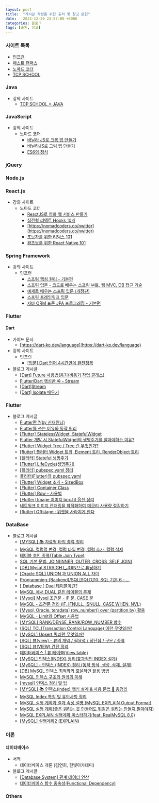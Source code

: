 ```yaml
---
layout: post
title:  "게시글 작성을 위한 출처 및 참고 문헌"
date:   2023-12-30 23:57:00 +0900
categories: 블로그
tags: [출처, 참고]
---
```


### 사이트 목록

- [인프런](https://www.inflearn.com/)
- [패스트 캠퍼스](https://fastcampus.co.kr/)
- [노마드 코더](https://nomadcoders.co/)
- [TCP SCHOOL](https://www.tcpschool.com/)

### Java

- 강의 사이트
    - [TCP SCHOOL > JAVA](https://www.tcpschool.com/java/intro)

### JavaScript

- 강의 사이트
    - 노마드 코더
        - [바닐라 JS로 크롬 앱 만들기](https://nomadcoders.co/javascript-for-beginners)
        - [바닐라JS로 그림 앱 만들기](https://nomadcoders.co/javascript-for-beginners-2)
        - [ES6의 정석](https://nomadcoders.co/es6-once-and-for-all)

### jQuery

### Node.js

### React.js

- 강의 사이트
    - 노마드 코더
        - [ReactJS로 영화 웹 서비스 만들기](https://nomadcoders.co/react-for-beginners)
        - [실전형 리액트 Hooks 10개](https://nomadcoders.co/react-hooks-introduction)
        - [https://nomadcoders.co/nwitter](https://nomadcoders.co/nwitter)
        - [초보자를 위한 리덕스 101](https://nomadcoders.co/redux-for-beginners)
        - [왕초보를 위한 React Native 101](https://nomadcoders.co/react-native-for-beginners)

### Spring Framework

- 강의 사이트
    - 인프런
        - [스프링 핵심 원리 - 기본편](https://www.inflearn.com/course/%EC%8A%A4%ED%94%84%EB%A7%81-%ED%95%B5%EC%8B%AC-%EC%9B%90%EB%A6%AC-%EA%B8%B0%EB%B3%B8%ED%8E%B8)
        - [스프링 입문 - 코드로 배우는 스프링 부트, 웹 MVC, DB 접근 기술](https://www.inflearn.com/course/%EC%8A%A4%ED%94%84%EB%A7%81-%EC%9E%85%EB%AC%B8-%EC%8A%A4%ED%94%84%EB%A7%81%EB%B6%80%ED%8A%B8)
        - [예제로 배우는 스프링 입문 (개정판)](https://www.inflearn.com/course/spring_revised_edition)
        - [스프링 프레임워크 입문](https://www.inflearn.com/course/spring)
        - [자바 ORM 표준 JPA 프로그래밍 - 기본편](https://www.inflearn.com/course/ORM-JPA-Basic)

### Flutter

#### Dart

- 가이드 문서
    - [https://dart-ko.dev/language](https://dart-ko.dev/language)
- 강의 사이트
    - 인프런
        - [[입문] Dart 언어 4시간만에 완전정복](https://www.inflearn.com/course/dart-%EC%96%B8%EC%96%B4-%EC%9E%85%EB%AC%B8)
- 블로그 게시글
    - [[Dart] Future 사용법(동기/비동기 작업 클래스)](https://jinhan38.com/151)
    - [Flutter/Dart 핵심만 쏙 - Stream](https://hack-up-busan.github.io/dart/Stream/)
    - [[Dart]Stream](https://velog.io/@steadygo247/FlutterStream)
    - [[Dart] Isolate 배우기](https://lucky516.tistory.com/85)

### Flutter

- 블로그 게시글
    - [Flutter란 ?(by 신재원님)](https://medium.com/twolinecode/flutter%EB%9E%80-by-%EC%8B%A0%EC%9E%AC%EC%9B%90%EB%8B%98-888a4c472753)
    - [Flutter를 쓰는 이유와 동작 원리](https://velog.io/@okko8522/Flutter%EB%A5%BC-%EC%93%B0%EB%8A%94-%EC%9D%B4%EC%9C%A0%EC%99%80-%EB%8F%99%EC%9E%91-%EC%9B%90%EB%A6%AC#flutter%EA%B0%80-%EC%8B%A4%ED%96%89%EB%90%98%EB%8A%94-%EA%B3%BC%EC%A0%95)
    - [[Flutter] StatelessWidget, StatefulWidget](https://velog.io/@dosilv/Flutter-StatelessWidget-StatefulWidget)
    - [Flutter 개발 시 StatefulWidget의 생명주기를 알아야하는 이유?](https://devocean.sk.com/blog/techBoardDetail.do?ID=165205&boardType=techBlog)
    - [[Flutter]  Widget Tree / Tree 란 무엇인가?](https://jutole.tistory.com/70#Widget%20Tree-1)
    - [[flutter] 플러터 Widget 트리, Element 트리, RenderObject 트리](https://fronquarry.tistory.com/19)
    - [[플러터] Stateful 생명주기](https://landroid.tistory.com/9)
    - [[Flutter] LifeCycle(생명주기)](https://velog.io/@realryankim/Flutter-LifeCycle%EC%83%9D%EB%AA%85%EC%A3%BC%EA%B8%B0#stateful-widget)
    - [[플러터] pubspec.yaml 정리](https://landroid.tistory.com/11)
    - [플러터(Flutter)의 pubspec.yaml](https://changjoopark.medium.com/%ED%94%8C%EB%9F%AC%ED%84%B0-flutter-%EC%9D%98-pubspec-yaml-ffa40b26296a)
    - [[Flutter] Widget 소개 - SizedBox](https://origogi.github.io/flutter/SizedBox/)
    - [[Flutter] Container Class](https://ahang.tistory.com/10)
    - [[Flutter] Row - 사용법](https://jinhan38.com/129)
    - [[Flutter] Image 이미지 box.fit 옵션 정리](https://devmg.tistory.com/181)
    - [네트워크 이미지 렌더링을 최적화하여 메모리 사용량 절감하기](https://velog.io/@ximya_hf/optimizing-network-image-rendering-in-flutter)
    - [[flutter] Offstage : 위젯을 사라지게 한다](https://velog.io/@iamhch/flutter-Offstage-%EC%9C%84%EC%A0%AF%EC%9D%84-%EC%82%AC%EB%9D%BC%EC%A7%80%EA%B2%8C-%ED%95%9C%EB%8B%A4)

### DataBase

- 블로그 게시글
    - [[MYSQL] 📚 자료형 타입 종류 정리](https://inpa.tistory.com/entry/MYSQL-%F0%9F%93%9A-%EC%9E%90%EB%A3%8C%ED%98%95-%ED%83%80%EC%9E%85-%EC%A2%85%EB%A5%98-%EC%A0%95%EB%A6%AC)
    - [MySQL 컬럼명 변경, 컬럼 타입 변경, 컬럼 추가, 컬럼 삭제](https://juyoung-1008.tistory.com/17)
    - [테이블 조인 종류(Table Join Type)](https://sparkdia.tistory.com/17)
    - [SQL 기본 문법: JOIN(INNER, OUTER, CROSS, SELF JOIN)](https://hongong.hanbit.co.kr/sql-%EA%B8%B0%EB%B3%B8-%EB%AC%B8%EB%B2%95-joininner-outer-cross-self-join/)
    - [[DB] Mysql STRAIGHT_JOIN으로 튜닝하기](https://development-crow.tistory.com/33)
    - [[Oracle SQL] UNION 과 UNION ALL 차이](https://mimah.tistory.com/entry/Oracle-SQL-UNION-%EA%B3%BC-UNION-ALL-%EC%B0%A8%EC%9D%B4)
    - [Programming-[Backend]/SQL[SQLD]10. SQL 기본 6 - ...](https://whitepro.tistory.com/580)
    - [[ Database ] Dual 테이블이란?](https://dadmi97.tistory.com/37)
    - [MySQL 에서 DUAL 같은 테이블의 존재](https://yangyag.tistory.com/271)
    - [[Mysql] Mysql 조건문 - IF 문, CASE 문](https://redcow77.tistory.com/260)
    - [MySQL - 조건문 정리 (IF, IFNULL, ISNULL, CASE WHEN, NVL)](https://velog.io/@pm1100tm/MySQL-%EC%A1%B0%EA%B1%B4%EB%AC%B8-%EC%A0%95%EB%A6%AC)
    - [[Mysql, Oracle, teradata] row_number() over (partition by) 활용](https://dong-guri.tistory.com/5)
    - [MySQL - Limit와 Offset 사용법](https://chunggaeguri.tistory.com/entry/MySQL-Limit%EC%99%80-Offset-%EC%82%AC%EC%9A%A9%EB%B2%95)
    - [[MYSQL] RANK/DENSE_RANK/ROW_NUMBER 함수](https://satisfactoryplace.tistory.com/193)
    - [(SQL) TCL(Transaction Control Language) 이란 무엇일까?](https://rh-cp.tistory.com/41)
    - [[MySQL] Upsert 쿼리란 무엇일까?](https://devlog-wjdrbs96.tistory.com/365)
    - [[SQL] 뷰(view) - 뷰의 개념 / 필요성 / 장단점 / 구문 / 종류](https://reeme.tistory.com/54)
    - [[SQL] 뷰(VIEW) 간단 정리](https://as-j.tistory.com/113)
    - [데이터베이스 | 뷰 테이블(View table)](https://velog.io/@combi_jihoon/%EB%8D%B0%EC%9D%B4%ED%84%B0%EB%B2%A0%EC%9D%B4%EC%8A%A4-%EB%B7%B0-%ED%85%8C%EC%9D%B4%EB%B8%94View-table)
    - [[MySQL] 인덱스(INDEX) 정리(효과적인 INDEX 설계)](https://spiderwebcoding.tistory.com/6)
    - [[MySQL] - 인덱스 (INDEX) 정리 (동작 방식, 생성, 삭제, 설계)](https://rachel0115.tistory.com/entry/MySQL-%EC%9D%B8%EB%8D%B1%EC%8A%A4-INDEX-%EC%A0%95%EB%A6%AC-%EB%8F%99%EC%9E%91-%EB%B0%A9%EC%8B%9D-%EC%83%9D%EC%84%B1-%EC%82%AD%EC%A0%9C-%EC%84%A4%EA%B3%84)
    - [[DB] MySQL 인덱스 최적화와 효율적인 활용 방법](https://velog.io/@zionedoha/MySQL-%EC%9D%B8%EB%8D%B1%EC%8A%A4-%EC%B5%9C%EC%A0%81%ED%99%94%EC%99%80-%ED%9A%A8%EC%9C%A8%EC%A0%81%EC%9D%B8-%ED%99%9C%EC%9A%A9-%EB%B0%A9%EB%B2%95)
    - [MySQL 인덱스 구조와 원리의 이해](https://jeong-pro.tistory.com/242)
    - [[mysql] 인덱스 정리 및 팁](https://jojoldu.tistory.com/243)
    - [[MYSQL] 📚 인덱스(index) 핵심 설계 & 사용 문법 💯 총정리](https://inpa.tistory.com/entry/MYSQL-%F0%9F%93%9A-%EC%9D%B8%EB%8D%B1%EC%8A%A4index-%ED%95%B5%EC%8B%AC-%EC%84%A4%EA%B3%84-%EC%82%AC%EC%9A%A9-%EB%AC%B8%EB%B2%95-%F0%9F%92%AF-%EC%B4%9D%EC%A0%95%EB%A6%AC)
    - [MySQL Index 특징 및 유의사항 정리](https://bcp0109.tistory.com/365)
    - [MySQL 실행 계획과 결과 속성 설명 (MySQL EXPLAIN Output Format)](https://kukim.tistory.com/128)
    - [MySQL 실행 계획(좋은 쿼리는 못 만들어도 뭐같은 쿼리는 만들지 말아야지)](https://jeong-pro.tistory.com/243)
    - [MySQL EXPLAIN 실행계획 마스터하기(feat. RealMySQL 8.0)](https://zzang9ha.tistory.com/436)
    - [[MySQL] 실행계획2 (EXPLAIN)](https://velog.io/@ddongh1122/MySQL-%EC%8B%A4%ED%96%89%EA%B3%84%ED%9A%8D2-EXPLAIN)

### 이론

#### 데이터베이스

- 서적
    - 데이터베이스 개론 (김연희, 한빛아카데미)
- 블로그 게시글
    - [[Database System] 관계 데이터 연산](https://velog.io/@hylee/DB-%EA%B4%80%EA%B3%84-%EB%8D%B0%EC%9D%B4%ED%84%B0-%EC%97%B0%EC%82%B0#%EC%9D%BC%EB%B0%98-%EC%A7%91%ED%95%9C-%EC%97%B0%EC%82%B0%EC%9E%90)
    - [데이터베이스 함수 종속성(Functional Dependency)](https://velog.io/@busybean3/%EB%8D%B0%EC%9D%B4%ED%84%B0%EB%B2%A0%EC%9D%B4%EC%8A%A4-%ED%95%A8%EC%88%98-%EC%A2%85%EC%86%8D%EC%84%B1Functional-Dependency#5-%EB%8B%A4%EC%A4%91%EA%B0%92-%EC%A2%85%EC%86%8D-multi-valued-dependency-5)
    
### Others